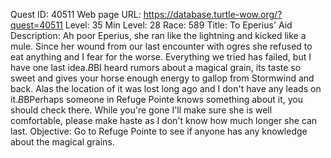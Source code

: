 Quest ID: 40511
Web page URL: https://database.turtle-wow.org/?quest=40511
Level: 35
Min Level: 28
Race: 589
Title: To Eperius' Aid
Description: Ah poor Eperius, she ran like the lightning and kicked like a mule. Since her wound from our last encounter with ogres she refused to eat anything and I fear for the worse. Everything we tried has failed, but I have one last idea.$B$BI heard rumors about a magical grain, its taste so sweet and gives your horse enough energy to gallop from Stormwind and back. Alas the location of it was lost long ago and I don't have any leads on it.$B$BPerhaps someone in Refuge Pointe knows something about it, you should check there. While you're gone I'll make sure she is well comfortable, please make haste as I don't know how much longer she can last.
Objective: Go to Refuge Pointe to see if anyone has any knowledge about the magical grains.
